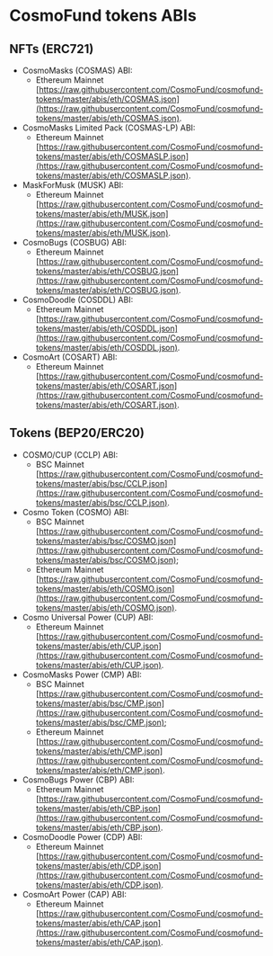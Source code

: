 # CosmoFund tokens ABIs


## NFTs (ERC721)
  - CosmoMasks (COSMAS) ABI:
    - Ethereum Mainnet [https://raw.githubusercontent.com/CosmoFund/cosmofund-tokens/master/abis/eth/COSMAS.json](https://raw.githubusercontent.com/CosmoFund/cosmofund-tokens/master/abis/eth/COSMAS.json).
  - CosmoMasks Limited Pack (COSMAS-LP) ABI:
    - Ethereum Mainnet [https://raw.githubusercontent.com/CosmoFund/cosmofund-tokens/master/abis/eth/COSMASLP.json](https://raw.githubusercontent.com/CosmoFund/cosmofund-tokens/master/abis/eth/COSMASLP.json).
  - MaskForMusk (MUSK) ABI:
    - Ethereum Mainnet [https://raw.githubusercontent.com/CosmoFund/cosmofund-tokens/master/abis/eth/MUSK.json](https://raw.githubusercontent.com/CosmoFund/cosmofund-tokens/master/abis/eth/MUSK.json).
  - CosmoBugs (COSBUG) ABI:
    - Ethereum Mainnet [https://raw.githubusercontent.com/CosmoFund/cosmofund-tokens/master/abis/eth/COSBUG.json](https://raw.githubusercontent.com/CosmoFund/cosmofund-tokens/master/abis/eth/COSBUG.json).
  - CosmoDoodle (COSDDL) ABI:
    - Ethereum Mainnet [https://raw.githubusercontent.com/CosmoFund/cosmofund-tokens/master/abis/eth/COSDDL.json](https://raw.githubusercontent.com/CosmoFund/cosmofund-tokens/master/abis/eth/COSDDL.json).
  - CosmoArt (COSART) ABI:
    - Ethereum Mainnet [https://raw.githubusercontent.com/CosmoFund/cosmofund-tokens/master/abis/eth/COSART.json](https://raw.githubusercontent.com/CosmoFund/cosmofund-tokens/master/abis/eth/COSART.json).


## Tokens (BEP20/ERC20)
  - COSMO/CUP (CCLP) ABI:
    - BSC Mainnet [https://raw.githubusercontent.com/CosmoFund/cosmofund-tokens/master/abis/bsc/CCLP.json](https://raw.githubusercontent.com/CosmoFund/cosmofund-tokens/master/abis/bsc/CCLP.json).
  - Cosmo Token (COSMO) ABI:
    - BSC Mainnet [https://raw.githubusercontent.com/CosmoFund/cosmofund-tokens/master/abis/bsc/COSMO.json](https://raw.githubusercontent.com/CosmoFund/cosmofund-tokens/master/abis/bsc/COSMO.json);
    - Ethereum Mainnet [https://raw.githubusercontent.com/CosmoFund/cosmofund-tokens/master/abis/eth/COSMO.json](https://raw.githubusercontent.com/CosmoFund/cosmofund-tokens/master/abis/eth/COSMO.json).
  - Cosmo Universal Power (CUP) ABI:
    - Ethereum Mainnet [https://raw.githubusercontent.com/CosmoFund/cosmofund-tokens/master/abis/eth/CUP.json](https://raw.githubusercontent.com/CosmoFund/cosmofund-tokens/master/abis/eth/CUP.json).
  - CosmoMasks Power (CMP) ABI:
    - BSC Mainnet [https://raw.githubusercontent.com/CosmoFund/cosmofund-tokens/master/abis/bsc/CMP.json](https://raw.githubusercontent.com/CosmoFund/cosmofund-tokens/master/abis/bsc/CMP.json);
    - Ethereum Mainnet [https://raw.githubusercontent.com/CosmoFund/cosmofund-tokens/master/abis/eth/CMP.json](https://raw.githubusercontent.com/CosmoFund/cosmofund-tokens/master/abis/eth/CMP.json).
  - CosmoBugs Power (CBP) ABI:
    - Ethereum Mainnet [https://raw.githubusercontent.com/CosmoFund/cosmofund-tokens/master/abis/eth/CBP.json](https://raw.githubusercontent.com/CosmoFund/cosmofund-tokens/master/abis/eth/CBP.json).
  - CosmoDoodle Power (CDP) ABI:
    - Ethereum Mainnet [https://raw.githubusercontent.com/CosmoFund/cosmofund-tokens/master/abis/eth/CDP.json](https://raw.githubusercontent.com/CosmoFund/cosmofund-tokens/master/abis/eth/CDP.json).
  - CosmoArt Power (CAP) ABI:
    - Ethereum Mainnet [https://raw.githubusercontent.com/CosmoFund/cosmofund-tokens/master/abis/eth/CAP.json](https://raw.githubusercontent.com/CosmoFund/cosmofund-tokens/master/abis/eth/CAP.json).
